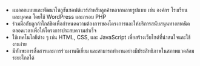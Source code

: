 - ผมออกแบบและพัฒนาโซลูชันซอฟต์แวร์สำหรับลูกค้าหลากหลายรูปแบบ เช่น องค์กร โรงเรียน และบุคคล โดยใช้ WordPress และกรอบ PHP
- ร่วมมือกับลูกค้าใกล้ชิดเพื่อกำหนดความต้องการของโครงการและให้บริการสนับสนุนทางเทคนิคตลอดเวลาเพื่อให้โครงการประสบความสำเร็จ
- ใช้เทคโนโลยีต่าง ๆ เช่น HTML, CSS, และ JavaScript เพื่อสร้างเว็บไซต์ที่น่าสนใจและใช้งานง่าย
- มีทักษะการสื่อสารและการร่วมงานดีเยี่ยม และสามารถทำงานอย่างมีประสิทธิภาพในสภาพแวดล้อมระยะไกลได้
